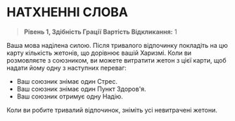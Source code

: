 ﻿# НАТХНЕННІ СЛОВА

> **Рівень 1, Здібність Грації**
> **Вартість Відкликання:** 1

Ваша мова наділена силою. Після тривалого відпочинку покладіть на цю карту кількість жетонів, що дорівнює вашій Харизмі. Коли ви розмовляєте з союзником, ви можете витратити жетон з цієї карти, щоб надати йому одну з наступних переваг:

- Ваш союзник знімає один Стрес.
- Ваш союзник знімає один Пункт Здоров'я.
- Ваш союзник отримує одну Надію.

Коли ви робите тривалий відпочинок, зніміть усі невитрачені жетони.